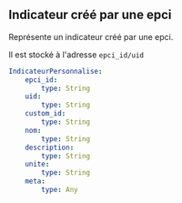 ## Indicateur créé par une epci

Représente un indicateur créé par une epci.

Il est stocké à l'adresse `epci_id/uid`

```yaml
IndicateurPersonnalise:
    epci_id:
        type: String
    uid:
        type: String
    custom_id:
        type: String
    nom:
        type: String
    description:
        type: String
    unite:
        type: String
    meta: 
        type: Any
```
